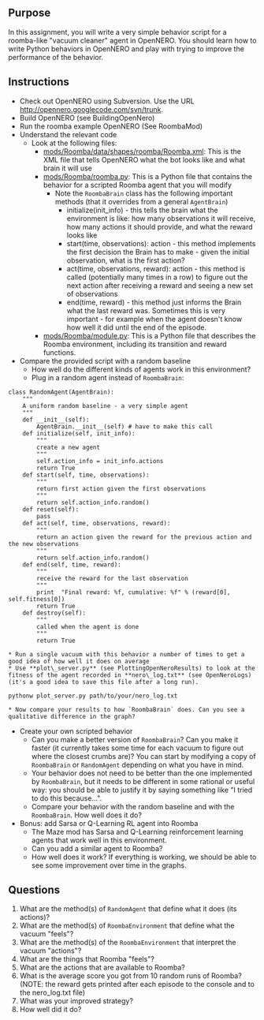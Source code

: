 ## Purpose ##

In this assignment, you will write a very simple behavior script for a roomba-like "vacuum cleaner" agent in OpenNERO. You should learn how to write Python behaviors in OpenNERO and play with trying to improve the performance of the behavior.

## Instructions ##

  * Check out OpenNERO using Subversion. Use the URL http://opennero.googlecode.com/svn/trunk.
  * Build OpenNERO (see BuildingOpenNero)
  * Run the roomba example OpenNERO (See RoombaMod)
  * Understand the relevant code
    * Look at the following files:
      * [mods/Roomba/data/shapes/roomba/Roomba.xml](http://code.google.com/p/opennero/source/browse/trunk/mods/Roomba/data/shapes/roomba/Roomba.xml): This is the XML file that tells OpenNERO what the bot looks like and what brain it will use
      * [mods/Roomba/roomba.py](http://code.google.com/p/opennero/source/browse/trunk/mods/Roomba/roomba.py): This is a Python file that contains the behavior for a scripted Roomba agent that you will modify
        * Note the `RoombaBrain` class has the following important methods (that it overrides from a general `AgentBrain`)
          * initialize(init\_info) - this tells the brain what the environment is like: how many observations it will receive, how many actions it should provide, and what the reward looks like
          * start(time, observations): action - this method implements the first decision the Brain has to make - given the initial observation, what is the first action?
          * act(time, observations, reward): action - this method is called (potentially many times in a row) to figure out the next action after receiving a reward and seeing a new set of observations
          * end(time, reward) - this method just informs the Brain what the last reward was. Sometimes this is very important - for example when the agent doesn't know how well it did until the end of the episode.
      * [mods/Roomba/module.py](http://code.google.com/p/opennero/source/browse/trunk/mods/Roomba/module.py): This is a Python file that describes the Roomba environment, including its transition and reward functions.
  * Compare the provided script with a random baseline
    * How well do the different kinds of agents work in this environment?
    * Plug in a random agent instead of `RoombaBrain`:
```
class RandomAgent(AgentBrain):
    """
    A uniform random baseline - a very simple agent
    """
    def __init__(self):
        AgentBrain.__init__(self) # have to make this call
    def initialize(self, init_info):
        """
        create a new agent
        """
        self.action_info = init_info.actions
        return True
    def start(self, time, observations):
        """
        return first action given the first observations
        """
        return self.action_info.random()
    def reset(self):
        pass
    def act(self, time, observations, reward):
        """
        return an action given the reward for the previous action and the new observations
        """
        return self.action_info.random()
    def end(self, time, reward):
        """
        receive the reward for the last observation
        """
        print  "Final reward: %f, cumulative: %f" % (reward[0], self.fitness[0])
        return True
    def destroy(self):
        """
        called when the agent is done
        """
        return True
```
    * Run a single vacuum with this behavior a number of times to get a good idea of how well it does on average
    * Use **plot\_server.py** (see PlottingOpenNeroResults) to look at the fitness of the agent recorded in **nero\_log.txt** (see OpenNeroLogs) (it's a good idea to save this file after a long run).
```
pythonw plot_server.py path/to/your/nero_log.txt
```
    * Now compare your results to how `RoombaBrain` does. Can you see a qualitative difference in the graph?
  * Create your own scripted behavior
    * Can you make a better version of `RoombaBrain`? Can you make it faster (it currently takes some time for each vacuum to figure out where the closest crumbs are)? You can start by modifying a copy of `RoombaBrain` or `RandomAgent` depending on what you have in mind.
    * Your behavior does not need to be better than the one implemented by `RoombaBrain`, but it needs to be different in some rational or useful way: you should be able to justify it by saying something like "I tried to do this because...".
    * Compare your behavior with the random baseline and with the `RoombaBrain`. How well does it do?
  * Bonus: add Sarsa or Q-Learning RL agent into Roomba
    * The Maze mod has Sarsa and Q-Learning reinforcement learning agents that work well in this environment.
    * Can you add a similar agent to Roomba?
    * How well does it work? If everything is working, we should be able to see some improvement over time in the graphs.

## Questions ##

  1. What are the method(s) of `RandomAgent` that define what it does (its actions)?
  1. What are the method(s) of `RoombaEnvironment` that define what the vacuum "feels"?
  1. What are the method(s) of the `RoombaEnvironment` that interpret the vacuum "actions"?
  1. What are the things that Roomba "feels"?
  1. What are the actions that are available to Roomba?
  1. What is the average score you got from 10 random runs of Roomba? (NOTE: the reward gets printed after each episode to the console and to the nero\_log.txt file)
  1. What was your improved strategy?
  1. How well did it do?